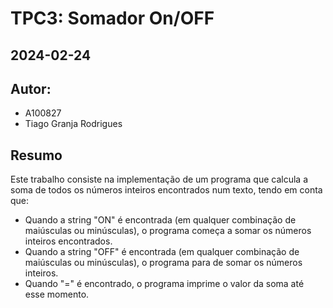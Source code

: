 # TPC3: Somador On/OFF
## 2024-02-24

## Autor:
- A100827
- Tiago Granja Rodrigues

## Resumo
Este trabalho consiste na implementação de um programa que calcula a soma de todos os números inteiros encontrados num texto, tendo em conta que:

- Quando a string "ON" é encontrada (em qualquer combinação de maiúsculas ou minúsculas), o programa começa a somar os números inteiros encontrados.
- Quando a string "OFF" é encontrada (em qualquer combinação de maiúsculas ou minúsculas), o programa para de somar os números inteiros.
- Quando "=" é encontrado, o programa imprime o valor da soma até esse momento.